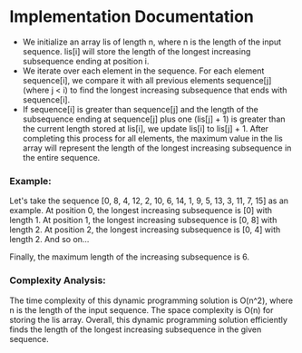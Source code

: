 # Implementation Documentation

- We initialize an array lis of length n, where n is the length of the input sequence. lis[i] will store the length of the longest increasing subsequence ending at position i.
- We iterate over each element in the sequence. For each element sequence[i], we compare it with all previous elements sequence[j] (where j < i) to find the longest increasing subsequence that ends with sequence[i].
- If sequence[i] is greater than sequence[j] and the length of the subsequence ending at sequence[j] plus one (lis[j] + 1) is greater than the current length stored at lis[i], we update lis[i] to lis[j] + 1.
After completing this process for all elements, the maximum value in the lis array will represent the length of the longest increasing subsequence in the entire sequence.

### Example:
Let's take the sequence [0, 8, 4, 12, 2, 10, 6, 14, 1, 9, 5, 13, 3, 11, 7, 15] as an example.
At position 0, the longest increasing subsequence is [0] with length 1.
At position 1, the longest increasing subsequence is [0, 8] with length 2.
At position 2, the longest increasing subsequence is [0, 4] with length 2.
And so on...

Finally, the maximum length of the increasing subsequence is 6.

### Complexity Analysis:

The time complexity of this dynamic programming solution is O(n^2), where n is the length of the input sequence.
The space complexity is O(n) for storing the lis array.
Overall, this dynamic programming solution efficiently finds the length of the longest increasing subsequence in the given sequence.